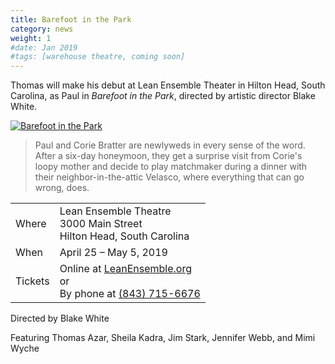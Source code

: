 ```yaml
---
title: Barefoot in the Park
category: news
weight: 1
#date: Jan 2019
#tags: [warehouse theatre, coming soon]
---
```


Thomas will make his debut at Lean Ensemble Theater in Hilton Head, South Carolina, as Paul in *Barefoot in the Park*, directed by artistic director Blake White.

[![Barefoot in the Park](/images/news/barefoot-in-the-park.jpg)](https://tickets.vendini.com/ticket-software.html?t=tix&e=6671eebcd8f0852990106de727787f25&vqitq=c67e9326-64a7-489c-b53b-e00c8d29e82d&vqitp=4cf90d19-989e-4e8d-a923-e59d4190e837&vqitts=1553472890&vqitc=vendini&vqite=itl&vqitrt=Safetynet&vqith=ad6aefe0875cd28686cc588f8391a61c)

> Paul and Corie Bratter are newlyweds in every sense of the word. After a six-day honeymoon, they get a surprise visit from Corie's loopy mother and decide to play matchmaker during a dinner with their neighbor-in-the-attic Velasco, where everything that can go wrong, does.

<footer class="box__footer">
  <section class="box__footer__info">
    <table class="box__footer__table">
      <tr>
        <td>Where</td>
        <td>Lean Ensemble Theatre<br> 3000 Main Street<br>Hilton Head, South Carolina</td>
      </tr>
      <tr>
        <td>When</td>
        <td>April 25 &ndash; May 5, 2019</td>
      </tr>
      <tr>
        <td>Tickets</td>
        <td>Online at <a href="https://tickets.vendini.com/ticket-software.html?t=tix&e=6671eebcd8f0852990106de727787f25">LeanEnsemble.org</a><br>or<br>By phone at <a href="tel:8437156676">(843) 715-6676</a></td>
      </tr>
    </table>
  </section>
  <section class="box__footer__credits">
    <p>Directed by Blake White</p>
    <p>Featuring Thomas Azar, Sheila Kadra, Jim Stark, Jennifer Webb, and Mimi Wyche</p>
  </section>
</footer>
